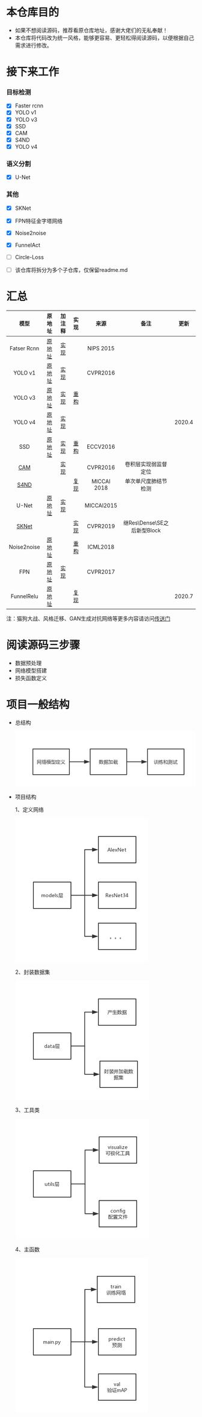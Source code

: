 # 本仓库目的

- 如果不想阅读源码，推荐看原仓库地址，感谢大佬们的无私奉献！
- 本仓库将代码改为统一风格，能够更容易、更轻松得阅读源码，以便根据自己需求进行修改。

# 接下来工作

### 目标检测
- [x] Faster rcnn
- [x] YOLO v1
- [x] YOLO v3
- [x] SSD
- [x] CAM
- [x] S4ND
- [x] YOLO v4

### 语义分割
- [x] U-Net

### 其他
- [x] SKNet
- [x] FPN特征金字塔网络
- [x] Noise2noise
- [x] FunnelAct
- [ ] Circle-Loss
- [ ] 该仓库将拆分为多个子仓库，仅保留readme.md



# 汇总

|模型|原地址|加注释|实现|来源|备注|更新|
|:---:|:----:|:---:|:------:|:------:|:------:|:------:|
|Fatser Rcnn |[原地址](https://zhuanlan.zhihu.com/p/32404424)|[实现](https://github.com/bobo0810/PytorchNetHub/tree/master/FasterRcnn_pytorch)||NIPS 2015||
|YOLO v1 |[原地址](https://github.com/xiongzihua/pytorch-YOLO-v1)|[实现](https://github.com/bobo0810/AnnotatedNetworkModelGit/tree/master/Yolov1_pytorch)||CVPR2016||
|YOLO v3 |[原地址](https://github.com/eriklindernoren/PyTorch-YOLOv3)|[实现](https://github.com/bobo0810/PyTorch-YOLOv3-master)|[重构](https://github.com/bobo0810/AnnotatedNetworkModelGit/tree/master/Yolov3_pytorch)|||
|YOLO v4 |[原地址](https://github.com/Tianxiaomo/pytorch-YOLOv4)|[实现](https://github.com/bobo0810/YOLOv4_Pytorch)||||2020.4|
|SSD |[原地址](https://github.com/amdegroot/ssd.pytorch)|[实现](https://github.com/bobo0810/pytorchSSD)|[重构](https://github.com/bobo0810/AnnotatedNetworkModelGit/tree/master/SSD_pytorch)|ECCV2016||
|[CAM](https://arxiv.org/pdf/1512.04150.pdf) ||[实现](https://github.com/bobo0810/AnnotatedNetworkModelGit/tree/master/CAM_pytorch)||CVPR2016|卷积层实现弱监督定位|
|[S4ND](https://arxiv.org/pdf/1805.02279.pdf?fbclid=IwAR0B3dI8tjvWz-Mk9Xpyymfnk-SNs6k8tw2B8HU3dTTP-vFinQURHGZSCQs) |||[复现](https://github.com/bobo0810/S4ND_Pytorch)|MICCAI 2018|单次单尺度肺结节检测|
|U-Net|[原地址](https://github.com/milesial/Pytorch-UNet)|[实现](https://github.com/bobo0810/AnnotatedNetworkModelGit/tree/master/UNet_pytorch) ||MICCAI2015||
|[SKNet]((https://arxiv.org/abs/1903.06586))|||[实现](https://github.com/bobo0810/SKNet_Pytorch)|CVPR2019|继Res\Dense\SE之后新型Block|
|Noise2noise|[原地址](https://github.com/joeylitalien/noise2noise-pytorch)||[重构](https://github.com/bobo0810/AnnotatedNetworkModelGit/tree/master/Noise2noise_pytorch)|ICML2018||
|FPN|[原地址](https://github.com/kuangliu/pytorch-fpn)|[实现](https://github.com/bobo0810/AnnotatedNetworkModelGit/tree/master/FPN_pytorch)||CVPR2017||
|FunnelRelu|[原地址](https://github.com/megvii-model/FunnelAct) ||[复现](https://github.com/bobo0810/FunnelAct_Pytorch)|||2020.7|


注：猫狗大战、风格迁移、GAN生成对抗网络等更多内容请访问[传送门](https://github.com/chenyuntc/pytorch-book)

# 阅读源码三步骤

- 数据预处理
- 网络模型搭建
- 损失函数定义

# 项目一般结构


- 总结构

  ![](https://github.com/bobo0810/imageRepo/blob/master/img/99053959.jpg)
  
  
- 项目结构

  1、定义网络
  
  ![](https://github.com/bobo0810/imageRepo/blob/master/img/16409622.jpg) 
  
   2、封装数据集
   
  ![](https://github.com/bobo0810/imageRepo/blob/master/img/38894621.jpg)
  
   3、工具类
   
  ![](https://github.com/bobo0810/imageRepo/blob/master/img/98583532.jpg)
  
   4、主函数
   
  ![](https://github.com/bobo0810/imageRepo/blob/master/img/32257225.jpg)

